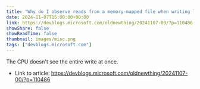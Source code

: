 ```yaml
---
title: "Why do I observe reads from a memory-mapped file when writing large blocks?"
date: 2024-11-07T15:00:00+00:00
link: https://devblogs.microsoft.com/oldnewthing/20241107-00/?p=110486
showShare: false
showReadTime: false
thumbnail: images/misc.png
tags: ["devblogs.microsoft.com"]
---
```

The CPU doesn't see the entire write at once.

- Link to article: https://devblogs.microsoft.com/oldnewthing/20241107-00/?p=110486
